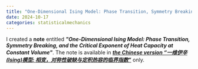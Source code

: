 ```yaml
---
title: "One-Dimensional Ising Model: Phase Transition, Symmetry Breaking, and the Critical Exponent of Heat Capacity at Constant Volume"
date: 2024-10-17
categories: statisticalmechanics
---
```


I created a **note** entitled ***"One-Dimensional Ising Model: Phase Transition, Symmetry Breaking, and the Critical Exponent of Heat Capacity at Constant Volume"***. The note is available in ***[the Chinese version “一维伊辛(Ising)模型: 相变，对称性破缺与定积热容的临界指数”](https://yzhacn.github.io/files/20241017_ising.pdf)*** only.
